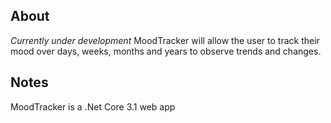 ## About
*Currently under development*
MoodTracker will allow the user to track their mood over days, weeks, months and years to observe trends and changes.

## Notes
MoodTracker is a .Net Core 3.1 web app 